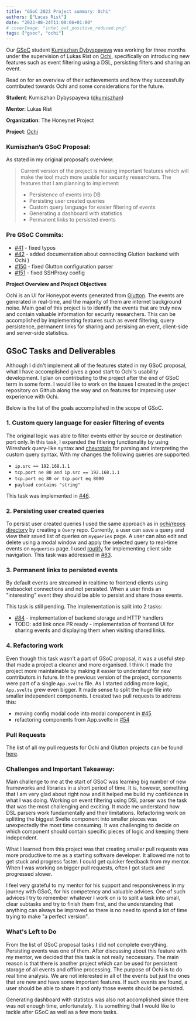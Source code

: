 ```yaml
---
title: "GSoC 2023 Project summary: Ochi"
authors: ["Lucas Rist"]
date: "2023-08-24T11:00:06+01:00"
# coverImage: "intel_owl_positive_reduced.png"
tags: ["gsoc", "ochi"]
---
```



Our [GSoC](https://summerofcode.withgoogle.com/) student [Kumiszhan Dybyspayeva](https://github.com/dkumiszhan) was working for three months under the supervision of Lukas Rist on [Ochi](https://github.com/honeynet/ochi/), specifically on introducing new features such as event filtering using a DSL, persisting filters and sharing an event. 

Read on for an overview of their achievements and how they successfully contributed towards Ochi and some considerations for the future.

<!--more-->

**Student**: Kumiszhan Dybyspayeva ([dkumiszhan](https://github.com/dkumiszhan))

**Mentor**: Lukas Rist

**Organization**: The Honeynet Project

**Project**: [Ochi](https://github.com/honeynet/ochi/)

### **Kumiszhan’s GSoC Proposal:**

As stated in my original proposal’s overview:

> Current version of the project is missing important features which will make the tool much more usable for security researchers. The features that I am planning to implement:
> - Persistence of events into DB
> - Persisting user created queries
> - Custom query language for easier filtering of events
> - Generating a dashboard with statistics
> - Permanent links to persisted events


### **Pre GSoC Commits:**

- [#41](https://github.com/glaslos/ochi/pull/41) - fixed typos
- [#42](https://github.com/glaslos/ochi/pull/42) - added documentation about connecting Glutton backend with Ochi
)
- [#150](https://github.com/mushorg/glutton/pull/150) - fixed Glutton configuration parser
- [#151](https://github.com/mushorg/glutton/pull/151) - fixed SSHProxy config

**Project Overview and Project Objectives**

Ochi is an UI for Honeypot events generated from [Glutton](https://github.com/mushorg/glutton).
The events are generated in real-time, and the majority of them are internet background noise.
Main goal of this project is to identify the events that are truly new
and contain valuable information for security researchers. This can be
accomplished by implementing features such as event filtering, query
persistence, permanent links for sharing and persising an event,
client-side and server-side statistics. 

## **GSoC Tasks and Deliverables**

Although I didn't implement all of the features stated in my GSoC proposal,
what I have accomplished gives a good start to Ochi's usability development.
I plan on contributing to the project after the end of GSoC term in some form.
I would like to work on the issues I created in the project repository on Github along the way and on features for improving user experience with Ochi. 

Below is the list of the goals accomplished in the scope of GSoC. 

### 1. Custom query language for easier filtering of events

The original logic was able to filter events either by source or destination
port only. In this task, I expanded the fitlering functionality by using
Wireshark query-like syntax and [chevrotain](https://chevrotain.io/docs/) for
parsing and interpreting the custom query syntax. With my changes the following
queries are supported:

- `ip.src == 192.168.1.1`
- `tcp.port ne 80 and ip.src == 192.168.1.1`
- `tcp.port eq 80 or tcp.port eq 8080`
- `payload contains "string"`

This task was implemented in [#46](https://github.com/honeynet/ochi/pull/46).

### 2. Persisting user created queries

To persist user created queries I used the same approach as in
[ochi/repos directory](https://github.com/glaslos/ochi/tree/main/repos)
by creating a `Query` repo. Currently, a user can save a query and view their
saved list of queries on `myqueries` page. A user can also edit and delete
using a modal window and apply the selected query to real-time events on
`myqueries` page. I used [routify](https://www.routify.dev/) for implementing
client side navigation. This task was addressed in [#83](https://github.com/honeynet/ochi/pull/83).

### 3. Permanent links to persisted events

By default events are streamed in realtime to frontend clients using
websocket connections and not persisted. When a user finds
an "interesting" event they should be able to persist and share those events.

This task is still pending. The implementation is split into 2 tasks:
* [#84](https://github.com/honeynet/ochi/pull/84) - implementation of backend storage and HTTP handlers
* TODO: add link once PR ready - implementation of frontend UI for sharing events and displaying them when visiting shared links.

### 4. Refactoring work

Even though this task wasn't a part of GSoC proposal, it was a useful step that
made a project a cleaner and more organised. I think it made the project more
maintainable by making it easier to understand for new contributors in future.
In the previous version of the project, components were part of a single
`App.svelte` file. As I started adding more logic, `App.svelte`  grew even
bigger. It made sense to split the huge file into smaller independent components.
I created two pull requests to address this: 
- moving config modal code into modal component in [#45](https://github.com/honeynet/ochi/pull/45)
- refactoring components from App.svelte in [#54](https://github.com/honeynet/ochi/pull/54)   

### Pull Requests

The list of all my pull requests for Ochi and Glutton projects can be found
[here](https://github.com/search?q=author%3Adkumiszhan+repo%3Ahoneynet%2Fochi+repo%3Amushorg%2Fglutton&type=pullrequests&p=1).

### Challenges and Important Takeaway:

Main challenge to me at the start of GSoC was learning big number of new
frameworks and libraries in a short period of time. It is, however, something
that I am very glad about right now and it helped me build my confidence in
what I was doing. Working on event filtering using DSL parser was the task
that was the most challenging and exciting. It made me understand how DSL
parsers work fundamentally and their limitations.
Refactoring work on splitting the biggest Svelte component into smaller pieces
was unexpectedly the most time consuming. It was challenging to decide on which
component should contain specific pieces of logic and keeping them independent.

What I learned from this project was that creating smaller pull requests
was more productive to me as a starting software developer. It allowed me not to get stuck and progress faster. I could get quicker feedback from
my mentor. When I was working on bigger pull requests, often I got stuck
and progressed slower.

I feel very grateful to my mentor for his support and responsiveness in my
journey with GSoC, for his competency and valuable advices. One of such advices
I try to remember whatever I work on is to split a task into small, clear
subtasks and try to finish them first, and the understanding that anything can
always be improved so there is no need to spend a lot of time trying to make
"a perfect version". 

### What's Left to Do

From the list of GSoC proposal tasks I did not complete everything. Persisting
events was one of them. After discussing about this feature with my mentor, we
decided that this task is not really neccessary. The main reason is that there 
is another project which can be used for persistent storage of all events and
offline processing.  The purpose of Ochi is to do real time analysis. We are
not interested in all of the events but just the ones that are new and have
some important features. If such events are found, a user should be able to
share it and only those events should be persisted. 

Generating dashboard with statistcs was also not accomplished since there was
not enough time, unfortunately. It is something that I would like to tackle
after GSoC as well as a few more tasks. 